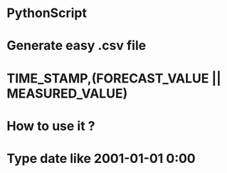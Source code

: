 # PythonScript
# Generate easy .csv file 
# TIME_STAMP,(FORECAST_VALUE || MEASURED_VALUE)
# How to use it ? 
# Type date like 2001-01-01 0:00 
